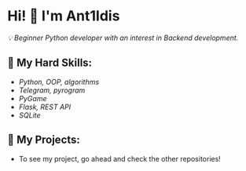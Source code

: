 # Hi! 👋 I'm Ant1Idis

*💡 Beginner Python developer with an interest in Backend development.*

## 🔧 Мy Hard Skills:

- *Python, OOP, algorithms*
- *Telegram, pyrogram*
- *PyGame*
- *Flask, REST API*
- *SQLite*

## 📌 My Projects:

- To see my project, go ahead and check the other repositories!
